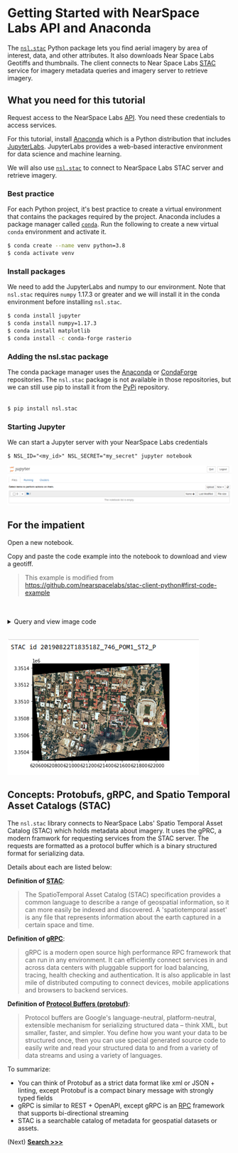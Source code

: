 # Getting Started with NearSpace Labs API and Anaconda

The [`nsl.stac`](https://pypi.org/project/nsl.stac/) Python package lets you find aerial imagery by area of interest, data, and other attributes. It also downloads Near Space Labs Geotiffs and thumbnails. The client connects to Near Space Labs [STAC](https://stacspec.org/) service for imagery metadata queries and imagery server to retrieve imagery.

## What you need for this tutorial

Request access to the NearSpace Labs [API](https://nearspacelabs.com/#nearspacelabs). You need these credentials to access services.

For this tutorial, install [Anaconda](https://www.anaconda.com/products/individual) which is a Python distribution that includes [JupyterLabs](https://jupyter.org/install). JupyterLabs provides a web-based interactive environment for data science and machine learning.

We will also use [`nsl.stac`](https://pypi.org/project/nsl.stac/) to connect to NearSpace Labs STAC server and retrieve imagery.

### Best practice

For each Python project, it's best practice to create a virtual environment that contains the packages required by the project. Anaconda includes a package manager called  [`conda`](https://docs.conda.io/en/latest/). Run the following to create a new virtual `conda` environment and activate it.

```bash
$ conda create --name venv python=3.8
$ conda activate venv
```

### Install packages

We need to add the JupyterLabs and numpy to our environment. Note that `nsl.stac` requires `numpy` 1.17.3 or greater and we will install it in the conda environment before installing `nsl.stac`.

```bash
$ conda install jupyter
$ conda install numpy=1.17.3
$ conda install matplotlib
$ conda install -c conda-forge rasterio
```

### Adding the nsl.stac package

The conda package manager uses the [Anaconda](https://repo.anaconda.com/) or [CondaForge](https://conda-forge.org/) repositories. The `nsl.stac` package is not available in those repositories, but we can still use pip to install it from the [PyPi](https://pypi.org/) repository. 

```bash

$ pip install nsl.stac
```

### Starting Jupyter

We can start a Jupyter server with your NearSpace Labs credentials

```
$ NSL_ID="<my_id>" NSL_SECRET="my_secret" jupyter notebook
```

![notebook](./img/jupyter_notebook.png)

## For the impatient

Open a new notebook.

Copy and paste the code example into the notebook to download and view a geotiff.

> This example is modified from https://github.com/nearspacelabs/stac-client-python#first-code-example

<br>
<br>

<details><summary>Query and view image code</summary>

```python
import tempfile, os
from IPython.display import Image, display
from datetime import date
import rasterio
from rasterio.plot import show
from nsl.stac import StacRequest, GeometryData, ProjectionData
from nsl.stac import enum, utils
from nsl.stac.client import NSLClient

# the client package stubs out a little bit of the gRPC connection code 
# get a client interface to the gRPC channel. This client singleton is threadsafe
client = NSLClient()

# our area of interest will be the coordinates of the UT Stadium in Austin, Texas
# the order of coordinates here is longitude then latitude (x, y). The results of our query 
# will be returned only if they intersect this point geometry we've defined (other geometry 
# types besides points are supported)
# This string format, POINT(float, float) is the well-known-text geometry format:
# https://en.wikipedia.org/wiki/Well-known_text_representation_of_geometry
ut_stadium_wkt = "POINT(-97.7323317 30.2830764)"
# GeometryData is a protobuf container for GIS geometry information, the epsg in the spatial 
# reference defines the WGS-84 ellipsoid (`epsg=4326`) spatial reference (the latitude longitude 
# spatial reference most commonly used)
geometry_data = GeometryData(wkt=ut_stadium_wkt, proj=ProjectionData(epsg=4326))

# TimestampField is a query field that allows for making sql-like queries for information
# LTE is an enum that means less than or equal to the value in the query field
# Query data from August 25, 2019
time_filter = utils.pb_timestampfield(value=date(2019, 8, 25), rel_type=enum.FilterRelationship.LTE)

# the StacRequest is a protobuf message for making filter queries for data
# This search looks for any type of imagery hosted in the STAC service that intersects the austin 
# capital area of interest and was observed on or before August 25, 2019
stac_request = StacRequest(datetime=time_filter, intersects=geometry_data)

# search_one method requests only one item be returned that meets the query filters in the StacRequest 
# the item returned is a StacItem protobuf message. search_one, will only return the most recently 
# observed results that matches the time filter and spatial filter
stac_item = client.search_one(stac_request)

# get the thumbnail asset from the assets map. The other option would be a Geotiff, 
# with asset key 'GEOTIFF_RGB'
print("STAC id {}".format(stac_item.id))
asset = utils.get_asset(stac_item, asset_type=enum.AssetType.GEOTIFF)

# with save_dir as d:
d = os.getcwd()
filename = utils.download_asset(asset=asset, save_directory=d)
fp = filename
img = rasterio.open(fp)
show(img)
```
</details>
<br>

![Austin,TX](./img/austin.png)

## Concepts: Protobufs, gRPC, and Spatio Temporal Asset Catalogs (STAC)

The `nsl.stac` library connects to NearSpace Labs' Spatio Temporal Asset Catalog (STAC) which holds metadata about imagery. It uses the gPRC, a modern framwork for requesting services from the STAC server. The requests are formatted as a protocol buffer which is a binary structured format for serializing data.

Details about each are listed below:

**Definition of [STAC](https://stacspec.org/)**:
> The SpatioTemporal Asset Catalog (STAC) specification provides a common language to describe a range of geospatial information, so it can more easily be indexed and discovered.  A 'spatiotemporal asset' is any file that represents information about the earth captured in a certain space and time.

**Definition of [gRPC](https://grpc.io)**:
> gRPC is a modern open source high performance RPC framework that can run in any environment. It can efficiently connect services in and across data centers with pluggable support for load balancing, tracing, health checking and authentication. It is also applicable in last mile of distributed computing to connect devices, mobile applications and browsers to backend services.

**Definition of [Protocol Buffers (protobuf)](https://developers.google.com/protocol-buffers/)**:
> Protocol buffers are Google's language-neutral, platform-neutral, extensible mechanism for serializing structured data – think XML, but smaller, faster, and simpler. You define how you want your data to be structured once, then you can use special generated source code to easily write and read your structured data to and from a variety of data streams and using a variety of languages.

To summarize:
- You can think of Protobuf as a strict data format like xml or JSON + linting, except Protobuf is a compact binary message with strongly typed fields
- gRPC is similar to REST + OpenAPI, except gRPC is an [RPC](https://en.wikipedia.org/wiki/Remote_procedure_call) framework that supports bi-directional streaming
- STAC is a  searchable catalog  of metadata for geospatial datasets or assets.

(Next) [**Search >>>**](./search.md)